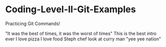 # Coding-Level-II-Git-Examples
Practicing Git Commands!


"It was the best of times, it was the worst of times"
This is the best intro ever
I love pizza
I love food
Steph chef look at curry man
"yee yee nation"
